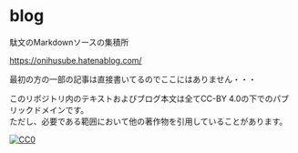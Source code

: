 # blog

駄文のMarkdownソースの集積所

https://onihusube.hatenablog.com/

最初の方の一部の記事は直接書いてるのでここにはありません・・・

このリポジトリ内のテキストおよびブログ本文は全てCC-BY 4.0の下でのパブリックドメインです。  
ただし、必要である範囲において他の著作物を引用していることがあります。 

[![CC0](https://i.creativecommons.org/l/by/4.0/88x31.png "CC-BY 4.0")](http://creativecommons.org/licenses/by/4.0/)
